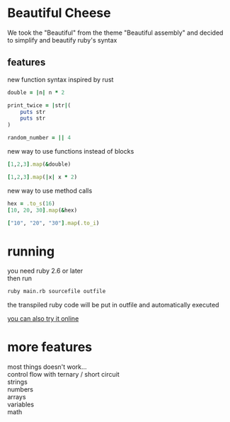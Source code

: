 # Beautiful Cheese
We took the "Beautiful" from the theme "Beautiful assembly" and decided to simplify and beautify ruby's syntax

## features

new function syntax inspired by rust
```ruby
double = |n| n * 2

print_twice = |str|(
    puts str
    puts str
)

random_number = || 4
```
new way to use functions instead of blocks
```rb
[1,2,3].map(&double)

[1,2,3].map(|x| x * 2)
```
new way to use method calls
```rb
hex = .to_s(16)
[10, 20, 30].map(&hex)

["10", "20", "30"].map(.to_i)
``` 

# running
you need ruby 2.6 or later <br>
then run
```sh
ruby main.rb sourcefile outfile
```
the transpiled ruby code will be put in outfile and automatically executed

[you can also try it online](https://tio.run/##1T1dd9tGru/6FRMqtklblpPs3oe1I2u7bXa35/S0PW3P3gdJUSiJsllTpJakYvuayl/vBTAk55OU7LV7e51YIucDg8FgMAAGM043s/vf5pGfZey74C5IOwx@6MPP85Sd58lNEGcdSlkESxbGYR76Ufg/gZslm3Qe9CB5trliA7b0oyzwqCT@/JXnQwZ/EBlVBfqm5CBeiCai4M71OnVxjgEUH03qtHmyQMBlE/3FZl1nrXlmuCzbqTNmqT@/CXINUhzc5dO5H09nwTRcBHEeLsMghTJ5uhEoA33y6a2fTW@vwzzI1j71izoMuV3Akc0C5s@iAB@zYO2nfg4JrD9jZ8x3@zOP@fGC@Yf0zuBLwE6SNVsk9TsjiLwbSuLrKbRppCov0OsvZ@OvuqOP43hy/PoMAGVhfAVoRWEcnM6T1Qq6qFSRSPz@PRs5ZZkpr@f02OvDiVGhpP/rIyUniLISgY@DWXAVxv2TjwMY2rPVXi2uNlEePrFBd/T29C@T0Rv4OC7eeNjxcEdHIf9RjbVyC7HCfriN@/R4gjguo8Rvx5JK/D54Hrmjj0eTY@8IMUv9W5blKTBBr2Khf2@SPGhFFipNeSXE@O2LY@y47njcL9zhq@74wQOmHzsT73joOdiDOElXflR3YpFsZlUnmOPP5k5rV/4PuiHwh95gDxDL7sMeaE6Bl4N0nUQgdGAA/DR/NOK1dASwVef3750iLNXOjbfW3h0e1k2OTt9O2GBQNws93z6p56twseAi63nG7FG9cvbpk/PYLoH0fPJQ9tfJ@nkY9JPo7CforPeJFpbrIBLTawZt5uH8pr2DWOVR/RE4HLowzccLb3x74hGpXduiXBQNPfQA48P1Js9aEfRXa6nO7zP7x329Zw1guv08mfqt@C@S/PfHfwjrBpt4Z6s23NmwHfP5tf/s@Brlu9f@Z1VDOyG17JQt02QFGsMyvDMrhTH7tGan/if6Yv4nswh7BXN9AL/9fp@9H1yy00t4hFQ2@MJefUFJAJwJ5Dk@hmx2CensI4MUdgD64DFAPWFDds7es0vWs4A/PEQAA6g@YCcDdgpPA3Y2YAcDxjALoA2QjpeX8AnwLwdNusj4ZHxSnJ4WX4pXwHWjwZeJB0wHyFEudKOAbhTQXgGACgBUjOEffB6Pj@Gzj//oq4BuQhkoUpxeFuOTQXGKpfjX2aA4ACgDXvUjAANYg@IVQIeGv0AbBBbaIcAFgKGClFYcAABIL04BbDEeFudFjzS6ZB3AoCVp@xyuSj2f0tS2DrzuI2bs9ft2wbcO5mA1TRdJFPnpE3Xc8WuQENjaaz9b7BAD/0Ez7iIpQKJGQQGLT7EBMkQF2igF2GaUFPmr2cIvQniDWVbMffi4vQ7igmAUYeyhPLv1zlpxvAnub5N08VQkcUwKbnHu09osSaKnNlUJZyT9Lsqrwvfwd1g8EKv@rkUBkHH6zotPhnQ4jkn1Dm7R3mzFqizz@8zSjAZP6AmtmIliT@SYC1KPglU4T6IkbhcMVSkcoYuXH6GH9mkSBUuAuUmje8Tn4eXx2bbjk4ZX1xJCW@flJ9RoDwpl/974KXKHM3p5Ek32IZHAaPI70Mjdg0agYAXE1e7Lk8jbh0Q1Qt4LUsiULD//8s2Hn37qo@nBnHmyiRbxUc4AmSxg3Qdsd2tahcFdmLO3KvBYXXnWZRfJ0jS9nc1eS1Ft9IbbqJLA072JnC5QxsQxDfJNGrO/1v5Z/tBf@euH4qb3uTBq4M@DNRV/nPx@HTgMlOcbGKTPfrThb5@tNbad9hTyKHeUN5mK6GcGaypzwRJg2D3Jby33A3HqMUJG7Q9qPQxzlVRUgxh5Fi94JUsu9@g159f6a3MRSctoLiQ54y6Yc9R9oILbI8dSVpQbO1XBsdNc0uJwUut2H/asXPpsoPb28ZXRO6LUtKNMXgco96kq98lWTLP9ofyhA2ZZE3k1U/sCFayW4poFcNECd0eBSnFuA9HGX9Ia38I80sK7A1S59OyCtbOYtGrsgrWrlCTQmgtpGx27C/L9ieZyQpdrgXVNY@sMK1a0cSIZKzYYuMDgXD46SvJr9KpUc/pIm9W1vCPByEXZnSrAZlEyv5lehZ@DeMiGzL0Pg2jB7jx2zu6kqr8mYYxC0qvFJ/5@98M/6hWwy3786cPXH7758P3XHyDxARJInA8cEN7vetVrUeD7n@v3Ib7@qX4dXKrvh4f4/l/1@3t8ffsGVobL@un9QCRWjzU8SvgLZL0qn6qcEyr5DnJOy6cq55je/wQ5Z/XTQflU1@bV/4zVT8tHyNt2FCKMiFrOaMJGk4HDPTrO8XH51AWk2BcQFqd1FjtjB9WLlE7@nOrlsHr4yIrq8f2AfEaXA5FwyUpfVOV9quvXAIq6fr@PLqvqbcjOq0fyLT2gj@mUXE7FAB1Nl5cDcjAdD2SXVFUHFlWw6BbD6j1Gw5M/Jik62qo3UCw2cRRkGSNHAyMnQ5VJO4fIaU5n0k@DzwFoSv0lyPspsHH/NsyvYQ1YBHcPRZrc9ljI2Rqe@9k6CvNS/wjuBbuP4A0KAsFL7@K2s0Vf6nUH91nFwHU6fCP8R1TOUtuWN1cNDF1BKD9ZEAXzHCcbuxtxjWaCA6FLm6257U0qodjGxreFulfNiVXpJxkgBEP/xtg4dvL0HlpBPydXM1GFBZVynZ5rUgKSYBDCJIZ2qOiHOsX1TLiivAYIc0WmqqbyfoAebikg67SlOvkg1EBnnSZXqb9Cnb16xHQOcmvoc6SpE3FcY4RQ1T08FLS7Dpe56zUMgkQFUJ79VAQ3iN12k3Zf5cmqLC@a71oKYolsGid8GXNFAU8KYhgRtXkF0AaRCKIgKfwgg@3YrPx7sFX4emuFbik996NIKttjmDCNg2DBscxkQBY8CQrWUfBsB7NPL1ZBfp0s2mlEJXnBR1NpFsZ@eq/0/I2lCV6sHXo5Qc5hVRalto5erORzy2zoErVYmAFuNzSBr4MVw6Q4jAxuJ874EYlqnbQwJcniJLJjY44a8qLPE4GPFiDTFJ5iyh0x1XQrMsy@hzZ/gYntKhqcZ7e2ddx0EdFpNx8lOZU5PXthYV5KhfcwKZ8oPmXq2kXhDiJmN@H6qyj6b1Rsf0bFVmvAWtFq9eqyygzcUiUxEhT4z9mSk0Fee0DFeCMEYv2wDNMsx@AsEyEEiO1hiWp1rDNpSEQuHyGRzdmZMnGK0YM5u@CVNzJQDIqOhY12TCB5tE3wX9iZC5ZoQcZ8wU3TAvX2AmiluaMaebqRnyVeBo0mSP3IwscSDxMxOnbOlfshU0ezXw1uEzNWK6n2AdcyZWFzCRlv5OCL5mnbp8P6FrZZNvZXpWcICWApQC1jAXyw5RPj8xL0@EjS7Ue2RpKVVFAHramtJt/cLqYS09xraqOccAP0YqthhHyuLYIoXEHrCzZiE9Yz5lo9aTOK5SwLuwCN3NA9WDx7zqTHyjX8XBOR3uMng5@m/n37VOAIPWZAYSqXyvnZc1O4HsVqsws32utE4S94jnaZtPTLTcvrrVSksaWu3Nb3P/zyz2@//4eszsotye3UbsuOtqbNr4P5DVuCBegWOCFBTC7uPbbcxPPcsBaI8cD8AyZZhndWlluXjGvJUpi6IGpL70WjD5tLL8RIX7dlP0pJAIz55ejVAQmWPrR0oHGAUc9XrAnr@IseHTts2D5hwCL28/YJg42q04WdtwMtu2aBWvNAm3QmhmxoeudE0py0j5o4@wlczVH7TC102bU/v7nv4Ty49dMFC3O0z9PN7J6hKzuVShqSsKuPQOrfSuTvtqsDXYmsyJuwoIdiD@rc8QxDBgvxVVzPyq/T5JY530gAmB/TQDri5ICsbu40RjXzQHYpWzUN20ID68xzLjPkXrLxdxZES81o2KV@7MHfmjUgU0/RKBBBhW5Cwz7sjyYu74GHXGxsTKmbdS3eEB25csS/jYG9wgV3c1EEHWDmKPgaSP8LGdIltmxFmzMu4W26vJ@MeLnh6iOjIka1s7zH/WHlIpJBegNCpnWhEYODMIghHIdZw9gZnWocPws8K1kbIFpJawyYmFK0lddjARTpMbeMkkzSKZflTCRQf3pcAqS0cnqtrksSJ1OyZXJuMCv7@SrLEBYke@jJNMNUR2gUxFf5teEK3WUyz9LAv8FGfibrjVzm2HFYU2VCYxJuigjS1rYp6o5Uo5tfAyNl17i7Dzgna23TWlNSXI0apqfDJNee0QZdWlhq/285suhJYqWSC71b3FjqxcDZUDLz7zP8BsUUPdkwjmcL0FMjsgMcH@TsbEPwYnYTBOsM/UM35QGLIKPJFgSNAWBd7lMDYlVz0JG5qmQzmfxapjexwESQMJiRDFQMl1ljF2eUo6Q1jYKnDTOPIsyClIQKMUR5PoxzB0UYzwIcGJ6ehgwUoaHVP9VFlx@rQYQILyZmDfOjKjW/9nN2myDN003cDufXTZZXwGJSO6zluX6A9FkjokTPo@6D1tXtkak02OxgO53MYBcbI@MP7jIC0XcihcIIcWruko7DPtiT3NYkHsb14VoCVDUHzvAPau@aIfFtNagST3mMM1COYxbc@fO8nm/l0gvpfnzfFMrYFVLtK7SVZaGGX32oO6TdKbnVOw91flPodbnpRijFCUM3PgoVnrpIbmPEKw1eTKo@oXkQME16IFuOJoTOsu965QNte3g7vLp8fesbO2K8q@VGZuv2V3@9ya6t2m@DsVByBs51muU4i@@TDYDLcGkN/DTCIDQh4SExTnqlSPAz28IpgVcnKI1F@@6A7F7W545TGT8o4Gp0nI7Nxl40a4wgkHVZTFOeNAl19XNFBmoRFwrOXqkdyEaF5EQzoFt17qbV4UUwQjeFnFc5i/ZG9Z9JGj4ZU9VpKeP1ZEpqxl@5x4aWXQ89J/MADPh5ILucwqs4gVmuCrRmzPZFLMymlUsC@isXrz0VHq4wr2TRBMYkiL6Vn4H2xfCgehqsks/wHIE9F@DpulDMcQm8tN/RUXUTWHGJEuU2Isrwqt7Q6clYTiQ7yZXS9c2eKl0ITcuCRjFCU0FwwFHEOowMEBPdbwf6og/IoX5Rd5OcN0MumbL7OPfvtFoopWr/AsjFMOaLF7pX0AeIL/WiqtXlRCIZtkKZCsvgZq3rzkavLq08JdcwiIV@nmGDvjBP4kVYKt3IsntoOI2wYIbl1/c7dwcboJ43QMUJvT/Q1k1TzfEBHM/3uZsL1@ShGvVbSw1OBCrOH1vKUte4DwufGiJ/d2peUr9xCHFy2Jng3Ol0WvU/SVAYBXe4awkJnC56sAHW6xmz07YXXodNAAizA6@@sLOPg7MdjZKKQ0k9GeIuXEstihLNsqUgG@zei@clS0GGbNOwIa@4jo2@NlTCwaUKtLbYywh3Mz11dgeSc5Tr6C30OsMEu4rRenaaeWnQuL2gjD7/6jUKLcUzKG8/SAxt16LC7Du@WUyapoBKoeqY1DHD1HusvmHijO9in12orhkec6oqEfUmkKyMwHLFdwZgsEHmivYPbjGkkZ3Axyn7wl6xY6cfxvNoswiGdcEGSHF0bwEHQHaAaIhq4rxPAUm1CqSG@1Rr9dQSzKTUNpbcVo92Ge/CdN9mvXWuoaov@Khkcw1bYMcwFrJECkMioMjWuuFUcg58ddTDM6@UHhneM9DpptWpkRZVs44PLDUgS3BgmWPDSrK3pACTYLXO71UTO05i9SBLVXaRJuspaYQPBSUV3FYWM1jdR99q6EGzAgmlkrTTRGoisF6tCS2SvHJzVWf90LMix7oLFpXNXA7f0zcunweFREWBybu/Ah2VlI1Y6buZuKGBljiBY2@dJi@Ksqu6O9ix3lfdmwoqc5JfTpI9lt6VcpqUfS377UTE6WJUj8gqStpq4TyPQdQ1RVkbdmAIuk/um/csvWsf83fPOeZWv19zeGSTogfWxhSJNq2mgs1Z7hqlMHa9wft0No7PnsUwtnj9FHuQpDj3Z3Hv3psWz7USSgwm5E0YL/y6NJ4CdCH7c5hsMnYd@IunShiDUpyP7YFNuu@iClcrveF@Phxyhy0ZgIA1yqxbP8wbmK6KCqG1Ldnk5fLGMOZroYbW1kNmOT/ZZT7/seTUfld0nqc3Ge58oGp8y4I01WxSPYLF6vetQm1XSZyEC7R4fRjZPLhKQEVOlsi0CfUrSTPWtSGLvQO2lZ1GkGrd6cCi1oyabXrvzB0PSw10K8cwGMKBSNsUeWiFf73iuxoB6X7Z/WqWRMyPbnG3aDSOLybMRhfaJroNWHXtShqsI5RqF1x1GccMaZrklqq3ODuAkosFzJV4AxPFtAa7iP9nP@2xr@ncBv8c0GZnymjX06XHMM5yHzRtGAw64eFZGkxYYtsWQ38GIqJFQFfx2qBZO1/9/I3DVerS5w3EDeb@Jgt4AXggrExT0whpAP4CRZwIevbI@DmhUO60ybhqay@FjLozxGFHmIPdrGpQYqu1pV2FbVBjK2OkxZne3Cx@Pz5a3zA1rEccPC0OgTYveP7QMU8O0CEDo2nkjdp4M@KlG44D2zeKdaNOIRC2ZO93WoZSGramZLSom/9dS5yOy0/dP4Khd8Pgl9A86D4wMui2Zix7Z/@pIKYAPmh5DaHF2wYDtOX4is0sKrGVF1Q8y@uxoQqPU98EjjtqLdFESjV12IyIb0mLKaNeeD2@VuEGPshen/FAGEqLksipdsP2VRe0cL7GqLDGWGrLymkLGhu1HklpttDtEe47BWx1GMlero4iM/nLjHG3rvdbe3g9t0zUzTQRtWDb@KiUBtlMaAk6t5JDKPp/WLpoVsM@MYCNqO5CU0WxxYPJj2ZxadLEjU@NLtSXgF3TZK/ge5irf3yqNM7r4R90BoPIro73iQhsmzJjSnJ@3EaR4y2SrfEsgW0ZNzhoHw5p0CvbFlR18DQxvd2TBkICaYGI1QnIjOKGcA50H7DIli/fQvc0VDJz3bCdg2yIW7AMRL2nL1bAcpfvwlwV@ZqvF/Scp5@I3Evjb2Hmx@j6urTVKHFbx1U89vgnZu48kGnZF1Wd/PXolucwbWc3eABrnJxyrxcUr@wEu3WywzkeqqG7GGCwf8/bvGR/uHG371x1/3MLt2H2a0d2zFmrhJur@3X6eSC7qmg/LK2PiaIUIVJcNrdFpmOBc4spSKC01LaQJG16iUNle6zwEqcQN@xn7FAeHuKiPPnCBjon3Gk/7YAVW4MXXgxTfGix2LTBaw@Ia5nx@y0d/OS1vvK3mD1Ww8R@zHofmaLLpGOHglvxvNgpAN5Y/05Eq3jeIQQFxjulVtOpNe2YU0vPt4@ghbaIVGuDfiz4kTK@eOLlBoag1fFr2k7dgZ8WW6QvQS21Zd0Lf/kdOb@kfpytw6jhnpw0kP8SDL7Sbnsg/RWYDcy22TwKZ8qGjRI/mFeNiHMk7l8FbKXs0o2ThdRoedcAJjZeNcAz9ZsGzKv9uJutuoNG25VGEFXWhN8@hJpCARiRJ7C6RMsZyzLZ8NyZx6q1sqVJogq3g6x/kLkHmeewg/LWKSVUzOX4kcEysRhOPJtslUlTLrdTqkvEAOad6BM65ZRqEw3rtmsGeI@mlXEqoaLPSBJHWV3IipHKz9DhCjAwEW/EMHoRolN6ElnBDjL6KCnKtkTTGlKPSY8S6j2BoEQUtQsSsw@Z87dyk6sPVoGLTu9sC@N3Xntb1RCdNkCQXwLhBzMIjI15eJBPGygssB@sao9Pgba0FuUH9m1UH5XNiEFkdwpXbSet6BLk3QSUIrc6tolBEWQTj50wB7GC7yqHx41N9BmLKo46BZWU8gI/PehNXypEZywBqyWT1546rq72@05bfKfzN2Dzq4DHeGTh5wDoonVy22MireoeEG6vcMpmtPbDK7h7frz0d8eVB1AeWkw30K8y9KYxw9OHlCwpM3BIkUc8aIk20ctlgTsX9H18iTxV26TU8qb7ObAOuWQE1rrA0@aKhnEZLaBRx9bUf9TMflfHPuba2O74YY@Klitj96vYdl1stcTT1Qb6dMUIRoxeVEKoVG4yFTrKi@kERpNI0ecKzI2y1hamhHW@nZzgpQ/OCYo759TZDthbz9kxK0xQ2x0zrqRGkuUvSI5yglpK1gt9e@eb6agSMlkTmfgTO91JsPdlxy91grTdPmFd/oTL3OYukCedTmNM7VvDTapOgqJS@k3G8Dx2GlTAvdRAXRU0CrRvqPzx1dC2Wz2s@hIKyV1jVuECcrIRESg516vh7WkaBmmrnsoHvFRUi2OUX@m2kOYw@ThgCjPun@SNDrQD8Tqc7gPisw@ct9rSYkOFYEEveMqFHajKNTuh1PfMvYVpz5PwAOL5no10rYPZrTpRHGTwnzh2j1HtMa2piQaxbVJ3JeeelljNdS3iuds0bAcZ2SUaMlo99TSpQmzqNDdtqN1H95bTVL5j0ZxNlSo05Ooximu3vh3d0uRFo3ZBriDDARLrfwUV70IiVU47Y86hVOeatHVRUkXFsSZcCPE@bJFXHmCijHM5g59WwnQDb7rCe6eU4RfNGKu1Ji633qhawVs5VLaYDA@1ch0KqUbhUiOIhaxrvMTZsbqCasdLLbY6ko8uneJwv3vTx3hCzmS0@r99wzFWPEqdZRgFoKlVBvtXP/3jX/xuF56TbHJLFl3eLNcUCVUFSsEqHf5T/pWP9@9Pj77@54cPP3/45oevj35bs9Hb3rven4iubp/@LMQ7z/utU5fpdOp7numPJJPdicC8fhTcdbrV3@LodPnfve2UDi9@kTSVLm@O7vNbnju1ZwsVIuFL40XRwdUXvi@18NEqWWyigH2INyvQcGalc8yPQj9j0yRa4DXZDH4vyjiktUtXvXNvc48dJjMPdCy0oqvSLqWd8yvhlXRKwawaMIxXF2Cs6fYPPCO6Bgt3hveD3POgTlK4YWLwc5wYBNmFenTxFd5osFoL3EGx64r7vHmAmfAwikJ6BwN/fs3wg3cRn9r7SCVsneQZai859JftptQZkcPEI@@YeJe7512ofZBKaT2RQKvOW7obQkIEAyLhdygnxff4KyclcYC/clKMabGWeO3jsV9uGIiowW4d/eugKV160DKWJRgmfM9y/wb/YDZfpnoUXka9Mbn7Dpj6ruJulTSsJo3Evv263rkAUYkyGTLG5YdxCRmk6r6Qod65AGGD/P94Ru4/76AT5qSyUKPiNg4FPRAVkNPLu4c7WGUFjbw@llSgCTb@Fjp2FRjigZYcCmTPxE4CvqnIiisR3vTx3v6l15cxl/QnZRQ4JG0cRGP4Y5azbKD8MPs1mOcCQVAIXK1leuU@GsJPgYKVcLLAMu7iWlfmgpqBE6wmBmgOkEnuBPy@oFKbGGufK2m1Mn5XyBXd4ztvC@rFLz/8@N2Hf334bvq3b7//Bq8EpYWbtIpBjYeD72AAwddcS55jMqgduZKOCVXG0shZQtatn8ZyBr5jDaUwJJS@hToN3yG5yykiZeA7KJusSxl4bRc3DWnbp8e@ZeHKv8JjL7fw34/pmkYqChSdzblggsd0NgSeI@EFMOgqmKxqBFQTflFqssSbmZAT@ssQ9QY8eXLVT2dHqOyOY9SRxOIOyOJxB@7jhlZRlYE0ZfX/O3z3obGF62Tp/IzKAjyuPRsAQR8hdkH0RfJv/ws)

# more features
most things doesn't work...<br>
control flow with ternary / short circuit<br>
strings<br>
numbers<br>
arrays<br>
variables<br>
math<br>